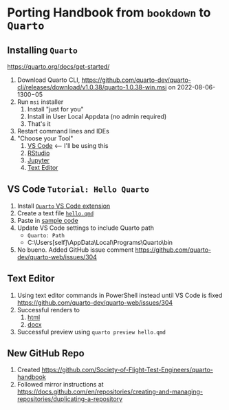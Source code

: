 # Porting Handbook from `bookdown` to `Quarto`

## Installing `Quarto`

<https://quarto.org/docs/get-started/>

1. Download Quarto CLI, <https://github.com/quarto-dev/quarto-cli/releases/download/v1.0.38/quarto-1.0.38-win.msi> on 2022-08-06-1300−05
2. Run `msi` installer
    1. Install "just for you"
    2. Install in User Local Appdata (no admin required)
    3. That's it
3. Restart command lines and IDEs
4. "Choose your Tool"
    1. [VS Code](https://quarto.org/docs/get-started/hello/vscode.html) <-- I'll be using this
    2. [RStudio](https://quarto.org/docs/get-started/hello/rstudio.html)
    3. [Jupyter](https://quarto.org/docs/get-started/hello/jupyter.html)
    4. [Text Editor](https://quarto.org/docs/get-started/hello/text-editor.html)

## VS Code `Tutorial: Hello Quarto`

1. Install [`Quarto` VS Code extension](https://marketplace.visualstudio.com/items?itemName=quarto.quarto)
2. Create a text file [`hello.qmd`](hello.qmd)
3. Paste in [sample code](https://quarto.org/docs/get-started/hello/vscode.html#render-and-preview)
4. Update VS Code settings to include Quarto path
    - `Quarto: Path`
    - C:\Users\[self]\AppData\Local\Programs\Quarto\bin
5. No bueno. Added GitHub issue comment <https://github.com/quarto-dev/quarto-web/issues/304>

## Text Editor

1. Using text editor commands in PowerShell instead until VS Code is fixed <https://github.com/quarto-dev/quarto-web/issues/304>
2. Successful renders to
    1. [html](hello.html)
    2. [docx](hello.docx)
3. Successful preview using `quarto preview hello.qmd`

## New GitHub Repo

1. Created <https://github.com/Society-of-Flight-Test-Engineers/quarto-handbook>
2. Followed mirror instructions at <https://docs.github.com/en/repositories/creating-and-managing-repositories/duplicating-a-repository>


